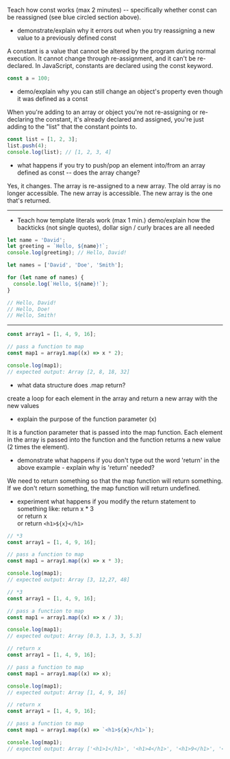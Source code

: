 Teach how const works (max 2 minutes) -- specifically whether const can be reassigned (see blue circled section above).

- demonstrate/explain why it errors out when you try reassigning a new value to a previously defined const

A constant is a value that cannot be altered by the program during normal execution. It cannot change through re-assignment, and it can't be re-declared. In JavaScript, constants are declared using the const keyword.

```js
const a = 100;
```

- demo/explain why you can still change an object's property even though it was defined as a const

When you're adding to an array or object you're not re-assigning or re-declaring the constant, it's already declared and assigned, you're just adding to the "list" that the constant points to.

```js
const list = [1, 2, 3];
list.push(4);
console.log(list); // [1, 2, 3, 4]
```

- what happens if you try to push/pop an element into/from an array defined as const -- does the array change?

Yes, it changes. The array is re-assigned to a new array. The old array is no longer accessible. The new array is accessible. The new array is the one that's returned.

---

- Teach how template literals work (max 1 min.)
  demo/explain how the backticks (not single quotes), dollar sign / curly braces are all needed

```js
let name = 'David';
let greeting = `Hello, ${name}!`;
console.log(greeting); // Hello, David!

let names = ['David', 'Doe', 'Smith'];

for (let name of names) {
  console.log(`Hello, ${name}!`);
}

// Hello, David!
// Hello, Doe!
// Hello, Smith!
```

---

```javascript
const array1 = [1, 4, 9, 16];

// pass a function to map
const map1 = array1.map((x) => x * 2);

console.log(map1);
// expected output: Array [2, 8, 18, 32]
```

- what data structure does .map return?

create a loop for each element in the array and return a new array with the new values

- explain the purpose of the function parameter (x)

It is a function parameter that is passed into the map function. Each element in the array is passed into the function and the function returns a new value (2 times the element).

- demonstrate what happens if you don't type out the word 'return' in the above example - explain why is 'return' needed?

We need to return something so that the map function will return something. If we don't return something, the map function will return undefined.

- experiment what happens if you modify the return statement to something like:
  return x \* 3  
  or return x  
  or return `<h1>${x}</h1>`

```js
// *3
const array1 = [1, 4, 9, 16];

// pass a function to map
const map1 = array1.map((x) => x * 3);

console.log(map1);
// expected output: Array [3, 12,27, 48]
```

```js
// *3
const array1 = [1, 4, 9, 16];

// pass a function to map
const map1 = array1.map((x) => x / 3);

console.log(map1);
// expected output: Array [0.3, 1.3, 3, 5.3]
```

```js
// return x
const array1 = [1, 4, 9, 16];

// pass a function to map
const map1 = array1.map((x) => x);

console.log(map1);
// expected output: Array [1, 4, 9, 16]
```

```js
// return x
const array1 = [1, 4, 9, 16];

// pass a function to map
const map1 = array1.map((x) => `<h1>${x}</h1>`);

console.log(map1);
// expected output: Array ['<h1>1</h1>', '<h1>4</h1>', '<h1>9</h1>', '<h1>16</h1>']
```
